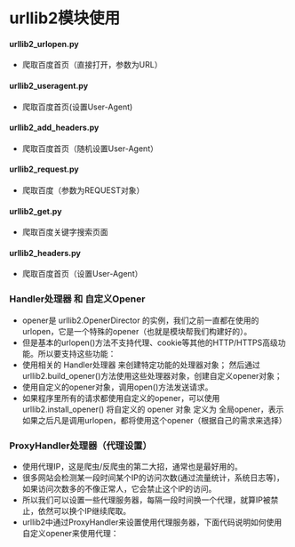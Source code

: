# urllib2模块使用

#### urllib2_urlopen.py
* 爬取百度首页（直接打开，参数为URL）

#### urllib2_useragent.py
* 爬取百度首页(设置User-Agent)

#### urllib2_add_headers.py
* 爬取百度首页（随机设置User-Agent）

#### urllib2_request.py
* 爬取百度（参数为REQUEST对象）

#### urllib2_get.py      
* 爬取百度关键字搜索页面

#### urllib2_headers.py
* 爬取百度首页（设置User-Agent）

### Handler处理器 和 自定义Opener
* opener是 urllib2.OpenerDirector 的实例，我们之前一直都在使用的urlopen，它是一个特殊的opener（也就是模块帮我们构建好的）。
* 但是基本的urlopen()方法不支持代理、cookie等其他的HTTP/HTTPS高级功能。所以要支持这些功能：
* 使用相关的 Handler处理器 来创建特定功能的处理器对象；
然后通过 urllib2.build_opener()方法使用这些处理器对象，创建自定义opener对象；
* 使用自定义的opener对象，调用open()方法发送请求。
* 如果程序里所有的请求都使用自定义的opener，可以使用urllib2.install_opener() 将自定义的 opener 对象 定义为 全局opener，表示如果之后凡是调用urlopen，都将使用这个opener（根据自己的需求来选择）

### ProxyHandler处理器（代理设置）
* 使用代理IP，这是爬虫/反爬虫的第二大招，通常也是最好用的。
* 很多网站会检测某一段时间某个IP的访问次数(通过流量统计，系统日志等)，如果访问次数多的不像正常人，它会禁止这个IP的访问。
* 所以我们可以设置一些代理服务器，每隔一段时间换一个代理，就算IP被禁止，依然可以换个IP继续爬取。
* urllib2中通过ProxyHandler来设置使用代理服务器，下面代码说明如何使用自定义opener来使用代理：
